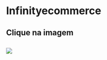 # Infinityecommerce
<h2>Clique na imagem<h2>
<a href="https://rafael-moratti.github.io/Infinityecommerce/" target="_blank"><img src="https://user-images.githubusercontent.com/104304589/195998100-9e732e19-c984-4328-8b08-32dceacb0040.png" /></a>

